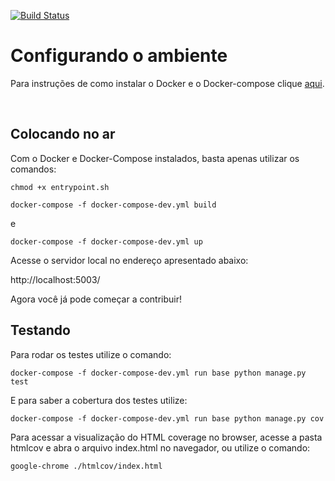 [![Build Status](https://travis-ci.org/Kalkuli/2018.2-Kalkuli_Users.svg?branch=master
)](https://travis-ci.com/Kalkuli/2018.2-Kalkuli_Users)

# Configurando o ambiente
Para instruções de como instalar o Docker e o Docker-compose clique [aqui](https://github.com/Kalkuli/2018.2-Kalkuli_Front-End/blob/master/README.md).


<br>

## Colocando no ar
Com o Docker e Docker-Compose instalados, basta apenas utilizar os comandos:

```chmod +x entrypoint.sh```

```docker-compose -f docker-compose-dev.yml build```

e

```docker-compose -f docker-compose-dev.yml up```

Acesse o servidor local no endereço apresentado abaixo:

http://localhost:5003/


Agora você já pode começar a contribuir!


## Testando

Para rodar os testes utilize o comando:

```docker-compose -f docker-compose-dev.yml run base python manage.py test```

E para saber a cobertura dos testes utilize:

```docker-compose -f docker-compose-dev.yml run base python manage.py cov```

Para acessar a visualização do HTML coverage no browser, acesse a pasta htmlcov e abra o arquivo index.html no navegador, ou utilize o comando:

```google-chrome ./htmlcov/index.html```